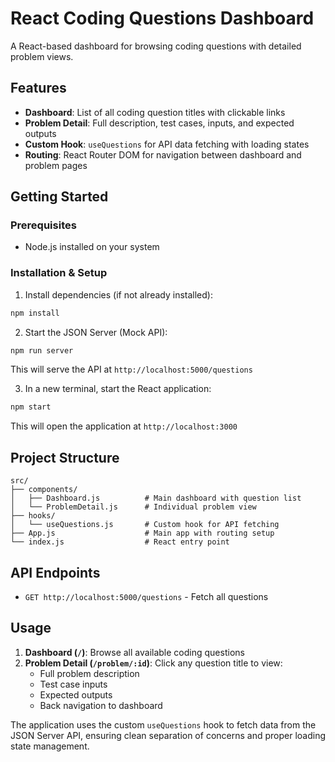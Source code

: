 # React Coding Questions Dashboard

A React-based dashboard for browsing coding questions with detailed problem views.

## Features

- **Dashboard**: List of all coding question titles with clickable links
- **Problem Detail**: Full description, test cases, inputs, and expected outputs
- **Custom Hook**: `useQuestions` for API data fetching with loading states
- **Routing**: React Router DOM for navigation between dashboard and problem pages

## Getting Started

### Prerequisites
- Node.js installed on your system

### Installation & Setup

1. Install dependencies (if not already installed):
```bash
npm install
```

2. Start the JSON Server (Mock API):
```bash
npm run server
```
This will serve the API at `http://localhost:5000/questions`

3. In a new terminal, start the React application:
```bash
npm start
```
This will open the application at `http://localhost:3000`

## Project Structure

```
src/
├── components/
│   ├── Dashboard.js          # Main dashboard with question list
│   └── ProblemDetail.js      # Individual problem view
├── hooks/
│   └── useQuestions.js       # Custom hook for API fetching
├── App.js                    # Main app with routing setup
└── index.js                  # React entry point
```

## API Endpoints

- `GET http://localhost:5000/questions` - Fetch all questions

## Usage

1. **Dashboard (`/`)**: Browse all available coding questions
2. **Problem Detail (`/problem/:id`)**: Click any question title to view:
   - Full problem description
   - Test case inputs
   - Expected outputs
   - Back navigation to dashboard

The application uses the custom `useQuestions` hook to fetch data from the JSON Server API, ensuring clean separation of concerns and proper loading state management.
